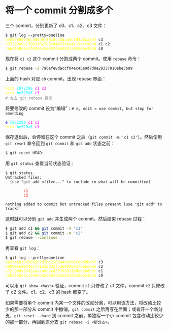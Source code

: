 # 将一个 commit 分割成多个

三个 commit，分别更新了 c0、c1、c2、c3 文件：

<pre class="code highlight js-syntax-highlight c white" lang="c" v-pre="true">
<code><span class="cm">$ git log --pretty=oneline
<font color="yellow">be529a5024dcb56e8f86c6c316aa6c194a62a5d7</font> c3
<font color="yellow">c97229a9a17063f627e6c44475f4a4c15ecfa0b4</font> c1 c2
<font color="yellow">7a6afe8daccf04ec45e0d7d0e29337910ebe3b89</font> c0</span></code></pre>

现在将 `c1 c2` 这个 commit 分割成两个 commit。使用 `rebase` 命令：

``` bash
$ git rebase -i 7a6afe8daccf04ec45e0d7d0e29337910ebe3b89
```

上面的 hash 对应 `c0` commit。出现 rebase 界面：

<pre class="code highlight js-syntax-highlight c white" lang="c" v-pre="true">
<code><span class="cm"><font color="yellow">pick</font> <font color="aqua">c97229a</font> <font color="fuchsia">c1 c2</font>
<font color="yellow">pick</font> <font color="aqua">be529a5</font> <font color="fuchsia">c3</font>
<font color="gray"># 省去 git rebase 提示</font></span></code></pre>

将要修改的 commit 设为“编辑”：`# e, edit = use commit, but stop for amending`

<pre class="code highlight js-syntax-highlight c white" lang="c" v-pre="true">
<code><span class="cm"><font color="blue">e</font> <font color="aqua">c97229a</font> <font color="fuchsia">c1 c2</font>
<font color="yellow">pick</font> <font color="aqua">be529a5</font> <font color="fuchsia">c3</font></span></code></pre>

保存退出后，会停留在这个 commit 之后（`git commit -m 'c1 c2'`）。然后使用 `git reset` 命令回到 `git commit` 和 `git add` 状态之前：

``` bash
$ git reset HEAD~
```

用 `git status` 查看当前状态验证：

<pre class="code highlight js-syntax-highlight c white" lang="c" v-pre="true">
<code><span class="cm">$ git status
Untracked files:
  (use "git add &ltfile&gt..." to include in what will be committed)

        <font color="red">c1</font>
        <font color="red">c2</font>

nothing added to commit but untracked files present (use "git add" to track)</span></code></pre>

这时就可以分别 `git add` 并生成两个 commit，然后结束 rebase 过程：

``` bash
$ git add c1 && git commit -m 'c1'
$ git add c2 && git commit -m 'c2'
$ git rebase --continue
```

再查看 `git log`：

<pre class="code highlight js-syntax-highlight c white" lang="c" v-pre="true">
<code><span class="cm">$ git log --pretty=oneline
<font color="yellow">4a93a6d33696d587d7bd150ba4e5885c09b0ba5f</font> c3
<font color="yellow">59090168934ec471d19832fb268920e3faebcd9e</font> c2
<font color="yellow">c72c0dda5f42baeca6eac853795031b8ee2b8d0f</font> c1
<font color="yellow">7a6afe8daccf04ec45e0d7d0e29337910ebe3b89</font> c0</span></code></pre>

可以用 `git show <hash>` 验证，commit `c1` 只修改了 c1 文件，commit `c2` 只修改了 c2 文件。c1、c2、c3 的 hash 都变了。

如果需要将单个 commit 内某一个文件的改动分离，可以用该方法，将改动比较少的那一部分从 commit 中撤销，`git commit` 之后再写在后面；或者开一个新分支，`git reset --hard` 到 commit 之前，单独写一个小 commit 包含改动比较少的那一部分，再回到原分支 `git rebase -i <新分支>`。
